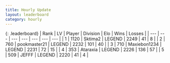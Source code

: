 ```yaml
---
title: Hourly Update
layout: leaderboard
category: hourly
---
```


{: .leaderboard}
| Rank | LV | Player | Division | Elo | Wins | Losses |
| --- | --- | --- | --- | --- | --- | --- |
| <span data-change="3">1</span> | 1120 | <span title="ID: 402846">Sktima2</span> | LEGEND | <span data-change="19">2249</span> | <span data-change="3">41</span> | <span data-change="0">8</span> |
| <span data-change="0">2</span> | 760 | <span title="ID: 652474">pookmaster21</span> | LEGEND | <span data-change="0">2232</span> | <span data-change="0">101</span> | <span data-change="0">40</span> |
| <span data-change="0">3</span> | 710 | <span title="ID: 410122">Maxiebon1234</span> | LEGEND | <span data-change="0">2231</span> | <span data-change="0">72</span> | <span data-change="0">15</span> |
| <span data-change="-3">4</span> | 353 | <span title="ID: 745153">Ataraxia</span> | LEGEND | <span data-change="-37">2226</span> | <span data-change="3">136</span> | <span data-change="4">57</span> |
| <span data-change="0">5</span> | 509 | <span title="ID: 488585">JEFFF</span> | LEGEND | <span data-change="0">2220</span> | <span data-change="0">41</span> | <span data-change="0">4</span> |